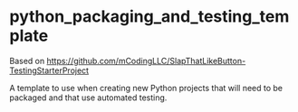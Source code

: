 # python_packaging_and_testing_template

Based on https://github.com/mCodingLLC/SlapThatLikeButton-TestingStarterProject

A template to use when creating new Python projects that will need to be packaged and that use automated testing.
